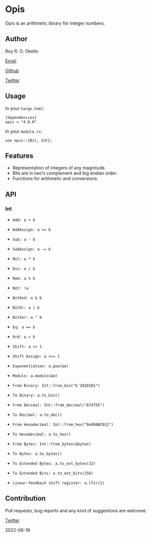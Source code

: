 # Opis

Opis is an arithmetic library for integer numbers.

## Author

Roy R. O. Okello

[Email](mailto:0xR3y@protonmail.com)

[Github](https://github.com/0xR3y)

[Twitter](https://twitter.com/0xR3y)

## Usage

In your `Cargo.toml`:

```text
[dependencies]
opis = "4.0.0"
```

In your `module.rs`:

```text
use opis::{Bit, Int};
```

## Features

- Representation of integers of any magnitude.
- Bits are in two's complement and big endian order.
- Functions for arithmetic and conversions.

## API

### Int

- `Add: a + b`

- `AddAssign: a += b`

- `Sub: a - b`

- `SubAssign: a -= b`

- `Mul: a * b`

- `Div: a / b`

- `Rem: a % b`

- `Not: !a`

- `BitAnd: a & b`

- `BitOr: a | b`

- `BitXor: a ^ b`

- `Eq: a == b`

- `Ord: a > b`

- `Shift: a >> 1`

- `Shift Assign: a >>= 1`

- `Exponentiation: a.pow(&e)`

- `Modulo: a.modulo(&m)`

- `From Binary: Int::from_bin("b'1010101")`

- `To Binary: a.to_bin()`

- `From Decimal: Int::from_decimal("674755")`

- `To Decimal: a.to_dec()`

- `From Hexadecimal: Int::from_hex("0x00ABC012")`

- `To Hexadecimal: a.to_hex()`

- `From Bytes: Int::from_bytes(&bytes)`

- `To Bytes: a.to_bytes()`

- `To Extended Bytes: a.to_ext_bytes(32)`

- `To Extended Bits: a.to_ext_bits(256)`

- `Linear-feedback shift register: a.lfsr(1)`

## Contribution

Pull requests, bug reports and any kind of suggestions are welcome.

[Twitter](https://twitter.com/StelarLabs)

2022-06-18
